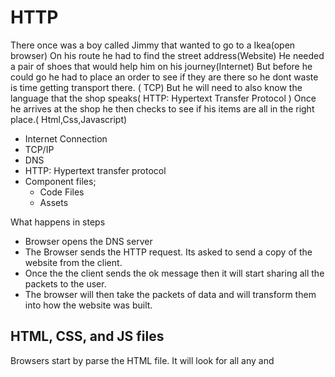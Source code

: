 

# HTTP 

There once was a boy called Jimmy that wanted to go to a Ikea(open browser) 
On his route he had to find the street address(Website) 
He needed a pair of shoes that would help him on his journey(Internet) 
But before he could go he had to place an order to see if they are there so he dont waste is time getting transport there. ( TCP) 
But he will need to also know the language that the shop speaks( HTTP: Hypertext Transfer Protocol )
Once he arrives at the shop he then checks to see if his items are all in the right place.( Html,Css,Javascript)

 - Internet Connection
 - TCP/IP
 - DNS
 - HTTP: Hypertext transfer protocol 
 - Component files; 
   - Code Files 
   - Assets 

What happens in steps 

- Browser opens the DNS server
- The Browser sends the HTTP request. Its asked to send a copy of the website from the client. 
- Once the the client sends the ok message then it will start sharing all the packets to the user. 
- The browser will then take the packets of data and will transform them into how the website was built. 


##  HTML, CSS, and JS files

Browsers start by parse the HTML file. It will look for all any <Link> and <script> elements and parase those files. While the broswer is checking all the HTML it will also be sending requests to check the other files that are contained in the HTML just as the CSS and JS files. This allows the browser to geneerate an in-memory CSSom structure from the Css files creeating a DOM tree. 
 
 
 
 ### How to find images for you webstie? 
 
 There are a few ways that you can add images to your website. But you need to be careful of Copyright. This can easily be done by using the Google license filter. This will help you only look for images that can be used. Once you have found the image that you would like to use for your website you can either copy the image link by right clicking and selecting the Copy Image address. Or another way is to right click and save the image file to your computer Desktop and then dragging the file into your VScode and adding it that way. 


#### String vs a Number in Javascript? 

 String ``` Let Name = 'Tim'; ```
 
A string is a sequence of text that is known as a string. You can tell that it is a string by the quote mares aorund the number or text.
 
 
 Number ``` Let cars = 20; ```
 
 As you can see this is a numner it does not have quotes around it. This shows that it is a number and not a String. If it had quotes around it then it would be a String. 
 
 
 #### What is a Variable? 
 
 A Variable allows you to store something as a value. You're declaring something with a word. Below is an example. 
 
 ```
 let name = Tim;
 
 ```
You can name a variable nearly anything. There are a few names that you cant use which Google will tell you them. 
 
 Variables are really important when using Javascript. They allow us to contain values to which we can later then use in our code. This also keeps our code clean. 
 
 
##### What is an HTML attribute?
 
 All elements can have HTML Attribute. This can be a href, Src or even and Alt for an image if the image does not load it will say the name of the image so people can stil understand what it is.  Below is an example. 
 
 ```
 <a href="https://www.w3schools.com/html/html_attributes.asp"> Hello World</a> 
 ```
 
##### What is the Difference between <article> and <section> element tags?

A section tag is used the same way as a header or footer tag would be used for any document that you need. The Article tag is used for self contained content. 

  
##### What Elements does a “typical” website include?

```
<!DOCTYPE html>
<html lang="en">
<head>
  <meta charset="UTF-8">
  <meta http-equiv="X-UA-Compatible" content="IE=edge">
  <meta name="viewport" content="width=device-width, initial-scale=1.0">
  <title>Class-01</title>
</head>
<body>
  
</body>
</html>
 ```
 
 This is how a website will look when you open a blank HTML page. There are many tags that you can use. 
 

##### How does metadata influence Search Engine Optimization?

 When designing a website you will want to give you website a name. This name then will be used for people to help find your website. So its best to pick a name that if people search it has a higher chance of being at the top of the page. This is a good way to have people find your page faster and easier. 
 
How is the <meta> HTML tag used when specifying metadata?
 
 The meta date tag is used at the top of the page. In betweem the Head
 
 ```
 
   <head>
    <meta charset="UTF-8" />
    <meta http-equiv="X-UA-Compatible" content="IE=edge" />
    <meta name="viewport" content="width=device-width, initial-scale=1.0" />
    <link rel="stylesheet" href="style.css" />
    <title>Class 01B</title>
  </head>
 
 ```
 
##### What is the first step to designing a Website?
 
 There are few steps that need to be done before you even start with a wireframe. The most important is reasearch. Understand the audiance that will be directed to your website. 
 
 - Goals 
 - Research similar porjects to yours
 - Reseach the idea that you like 
 
##### What is the most important question to answer when designing a Website?

 What are your goals a vision of the website. Who are the people that you are targeting. Before you even start the design research and goals need to be set.
 
##### Why should you use an <h1> element over a <span> element to display a top level heading?
 
 H1 tags allow the search engine and web users what the page is about. It is the most important heading and should sum up the page.
 
##### What are the benefits of using semantic tags in our HTML?
 
 They allow us to contain content into sections on the website that we can then use to easy display them around the page. 
 
Describe 2 things that require JavaScript in the Browser?

 
 
 
How can you add JavaScript to an HTML document?
 
 At the bottom of HTML file you will add a Script tag and then Src and the file name. Below is an example. 
 
 ```
<footer></footer>
<script src="app.js"> </script>
</body>
</html>

 ```
 
 
 
